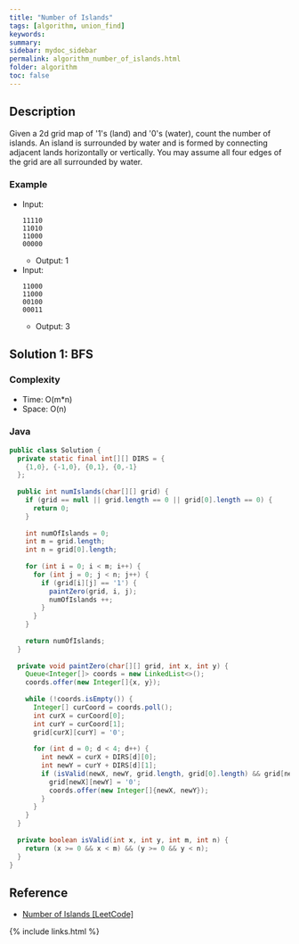 ```yaml
---
title: "Number of Islands"
tags: [algorithm, union_find]
keywords:
summary:
sidebar: mydoc_sidebar
permalink: algorithm_number_of_islands.html
folder: algorithm
toc: false
---
```


## Description
Given a 2d grid map of '1's (land) and '0's (water), count the number of islands. An island is surrounded by water and is formed by connecting adjacent lands horizontally or vertically. You may assume all four edges of the grid are all surrounded by water.

### Example
* Input:
  ```
  11110
  11010
  11000
  00000
  ```
  * Output: 1
* Input: 
  ```
  11000
  11000
  00100
  00011
  ```
  * Output: 3

## Solution 1: BFS

### Complexity
* Time: O(m*n)
* Space: O(n)

### Java
```java
public class Solution {
  private static final int[][] DIRS = {
    {1,0}, {-1,0}, {0,1}, {0,-1}
  };
  
  public int numIslands(char[][] grid) {
    if (grid == null || grid.length == 0 || grid[0].length == 0) {
      return 0;
    }
    
    int numOfIslands = 0;
    int m = grid.length;
    int n = grid[0].length;
    
    for (int i = 0; i < m; i++) {
      for (int j = 0; j < n; j++) {
        if (grid[i][j] == '1') {
          paintZero(grid, i, j);
          numOfIslands ++;
        }
      }
    }
    
    return numOfIslands;
  }
  
  private void paintZero(char[][] grid, int x, int y) {
    Queue<Integer[]> coords = new LinkedList<>();
    coords.offer(new Integer[]{x, y});
    
    while (!coords.isEmpty()) {
      Integer[] curCoord = coords.poll();
      int curX = curCoord[0];
      int curY = curCoord[1];
      grid[curX][curY] = '0';
      
      for (int d = 0; d < 4; d++) {
        int newX = curX + DIRS[d][0];
        int newY = curY + DIRS[d][1];
        if (isValid(newX, newY, grid.length, grid[0].length) && grid[newX][newY] == '1') {
          grid[newX][newY] = '0';
          coords.offer(new Integer[]{newX, newY});
        }
      }
    }
  }
  
  private boolean isValid(int x, int y, int m, int n) {
    return (x >= 0 && x < m) && (y >= 0 && y < n);
  }
}
```

## Reference
* [Number of Islands [LeetCode]](https://leetcode.com/problems/number-of-islands/description/)

{% include links.html %}
